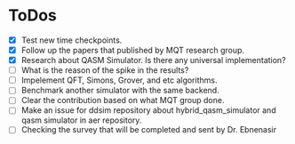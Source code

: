 # **ToDos**

- [x] Test new time checkpoints.
- [x] Follow up the papers that published by MQT research group.
- [x] Research about QASM Simulator. Is there any universal implementation?
- [ ] What is the reason of the spike in the results?
- [ ] Impelement QFT, Simons, Grover, and etc algorithms.
- [ ] Benchmark another simulator with the same backend.
- [ ] Clear the contribution based on what MQT group done.
- [ ] Make an issue for ddsim repository about hybrid_qasm_simulator and qasm simulator in aer repository.
- [ ] Checking the survey that will be completed and sent by Dr. Ebnenasir
